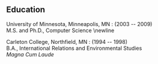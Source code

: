 Education
---------

University of Minnesota, Minneapolis, MN
:   (2003 -- 2009)  
    M.S. and Ph.D., Computer Science \newline

Carleton College, Northfield, MN
:   (1994 -- 1998)  
    B.A., International Relations and Environmental Studies  
    *Magna Cum Laude*
